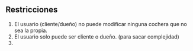## Restricciones
1. El usuario (cliente/dueño) no puede modificar ninguna cochera que no sea la propia.
2. El usuario solo puede ser cliente o dueño. (para sacar complejidad)
3.